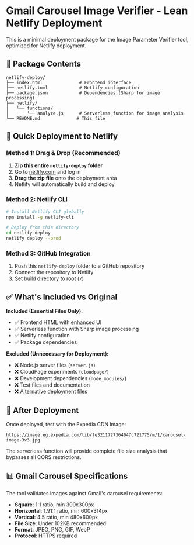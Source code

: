# Gmail Carousel Image Verifier - Lean Netlify Deployment

This is a minimal deployment package for the Image Parameter Verifier tool, optimized for Netlify deployment.

## 📁 Package Contents

```
netlify-deploy/
├── index.html              # Frontend interface
├── netlify.toml            # Netlify configuration
├── package.json            # Dependencies (Sharp for image processing)
├── netlify/
│   └── functions/
│       └── analyze.js      # Serverless function for image analysis
└── README.md              # This file
```

## 🚀 Quick Deployment to Netlify

### Method 1: Drag & Drop (Recommended)
1. **Zip this entire `netlify-deploy` folder**
2. Go to [netlify.com](https://netlify.com) and log in
3. **Drag the zip file** onto the deployment area
4. Netlify will automatically build and deploy

### Method 2: Netlify CLI
```bash
# Install Netlify CLI globally
npm install -g netlify-cli

# Deploy from this directory
cd netlify-deploy
netlify deploy --prod
```

### Method 3: GitHub Integration
1. Push this `netlify-deploy` folder to a GitHub repository
2. Connect the repository to Netlify
3. Set build directory to root (`/`)

## ✅ What's Included vs Original

**Included (Essential Files Only):**
- ✅ Frontend HTML with enhanced UI
- ✅ Serverless function with Sharp image processing
- ✅ Netlify configuration
- ✅ Package dependencies

**Excluded (Unnecessary for Deployment):**
- ❌ Node.js server files (`server.js`)
- ❌ CloudPage experiments (`cloudpage/`)
- ❌ Development dependencies (`node_modules/`)
- ❌ Test files and documentation
- ❌ Alternative deployment files

## 🎯 After Deployment

Once deployed, test with the Expedia CDN image:
```
https://image.eg.expedia.com/lib/fe3211727364047c721775/m/1/carousel-image-3v3.jpg
```

The serverless function will provide complete file size analysis that bypasses all CORS restrictions.

## 📊 Gmail Carousel Specifications

The tool validates images against Gmail's carousel requirements:
- **Square**: 1:1 ratio, min 300x300px
- **Horizontal**: 1.91:1 ratio, min 600x314px  
- **Vertical**: 4:5 ratio, min 480x600px
- **File Size**: Under 102KB recommended
- **Format**: JPEG, PNG, GIF, WebP
- **Protocol**: HTTPS required
